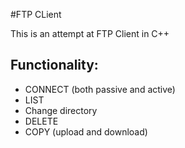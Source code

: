 
#FTP CLient

This is an attempt at FTP Client in C++

## Functionality:

- CONNECT (both passive and active)
- LIST
- Change directory
- DELETE
- COPY (upload and download)


